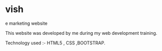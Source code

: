 # vish
e marketing website



This website was developed by me during my web development training. 

Technology used :- 
HTML5 , CSS ,BOOTSTRAP. 
